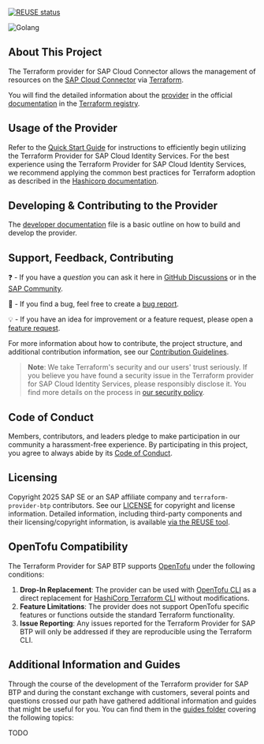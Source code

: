 [![REUSE status](https://api.reuse.software/badge/github.com/SAP/terraform-provider-for-sap-cloud-connector)](https://api.reuse.software/info/github.com/SAP/terraform-provider-for-sap-cloud-connector)

![Golang](https://img.shields.io/badge/Go-1.23-informational)

## About This Project

The Terraform provider for SAP Cloud Connector allows the management of resources on the [SAP Cloud Connector](https://help.sap.com/docs/connectivity/sap-btp-connectivity-cf/cloud-connector) via [Terraform](https://terraform.io/).

You will find the detailed information about the [provider](https://registry.terraform.io/browse/providers) in the official [documentation](https://registry.terraform.io/browse/providers) in the [Terraform registry](https://registry.terraform.io/).


## Usage of the Provider

Refer to the [Quick Start Guide](./guides/QUICKSTART.md) for instructions to efficiently begin utilizing the Terraform Provider for SAP Cloud Identity Services. For the best experience using the Terraform Provider for SAP Cloud Identity Services, we recommend applying the common best practices for Terraform adoption as described in the [Hashicorp documentation](https://developer.hashicorp.com/well-architected-framework/operational-excellence/operational-excellence-terraform-maturity).

## Developing & Contributing to the Provider

The [developer documentation](DEVELOPER.md) file is a basic outline on how to build and develop the provider.

## Support, Feedback, Contributing

❓ - If you have a *question* you can ask it here in [GitHub Discussions](https://github.com/SAP/terraform-provider-for-sap-cloud-connector/discussions/) or in the [SAP Community](https://answers.sap.com/questions/ask.html).

🐞 - If you find a bug, feel free to create a [bug report](https://github.com/SAP/terraform-provider-for-sap-cloud-connector/issues/new?assignees=&labels=bug%2Cneeds-triage&projects=&template=bug_report.yml&title=%5BBUG%5D).

💡 - If you have an idea for improvement or a feature request, please open a [feature request](https://github.com/SAP/terraform-provider-for-sap-cloud-connector/issues/new?assignees=&labels=enhancement%2Cneeds-triage&projects=&template=feature_request.yml&title=%5BFEATURE%5D).

For more information about how to contribute, the project structure, and additional contribution information, see our [Contribution Guidelines](CONTRIBUTING.md).

> **Note**: We take Terraform's security and our users' trust seriously. If you believe you have found a security issue in the Terraform provider for SAP Cloud Identity Services, please responsibly disclose it. You find more details on the process in [our security policy](https://github.com/SAP/terraform-provider-for-sap-cloud-connector/security/policy).

## Code of Conduct

Members, contributors, and leaders pledge to make participation in our community a harassment-free experience. By participating in this project, you agree to always abide by its [Code of Conduct](https://github.com/SAP/.github/blob/main/CODE_OF_CONDUCT.md).

## Licensing

Copyright 2025 SAP SE or an SAP affiliate company and `terraform-provider-btp` contributors. See our [LICENSE](LICENSE) for copyright and license information. Detailed information, including third-party components and their licensing/copyright information, is available [via the REUSE tool](https://api.reuse.software/info/github.com/SAP/terraform-provider-for-sap-cloud-connector).

## OpenTofu Compatibility

The Terraform Provider for SAP BTP supports [OpenTofu](https://opentofu.org/) under the following conditions:
1. **Drop-In Replacement**: The provider can be used with [OpenTofu CLI](https://opentofu.org/docs/cli/) as a direct replacement for [HashiCorp Terraform CLI](https://developer.hashicorp.com/terraform/cli) without modifications.
2. **Feature Limitations**: The provider does not support OpenTofu specific features or functions outside the standard Terraform functionality.
3. **Issue Reporting**: Any issues reported for the Terraform Provider for SAP BTP will only be addressed if they are reproducible using the Terraform CLI.


## Additional Information and Guides

Through the course of the development of the Terraform provider for SAP BTP and during the constant exchange with customers, several points and questions crossed our path have gathered additional information and guides that might be useful for you. You can find them in the [guides folder](./guides/) covering the following topics:

TODO
